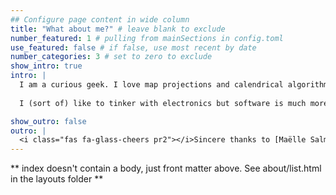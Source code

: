 ```yaml
---
## Configure page content in wide column
title: "What about me?" # leave blank to exclude
number_featured: 1 # pulling from mainSections in config.toml
use_featured: false # if false, use most recent by date
number_categories: 3 # set to zero to exclude
show_intro: true
intro: |
  I am a curious geek. I love map projections and calendrical algorithms a lot.
  
  I (sort of) like to tinker with electronics but software is much more malleable and faster to work with, so, due to lack of time, I mainly play with software...

show_outro: false
outro: |
  <i class="fas fa-glass-cheers pr2"></i>Sincere thanks to [Maëlle Salmon](https://masalmon.eu/) for her help naming this Hugo theme!
---
```


** index doesn't contain a body, just front matter above.
See about/list.html in the layouts folder **